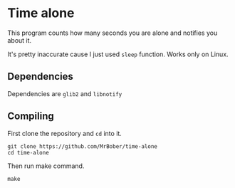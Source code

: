 # Time alone
This program counts how many seconds you are alone and notifies you about it. 

It's pretty inaccurate cause I just used `sleep` function.
Works only on Linux.

## Dependencies
Dependencies are `glib2` and `libnotify`

## Compiling
First clone the repository and `cd` into it.
```
git clone https://github.com/MrBober/time-alone
cd time-alone
```
Then run make command.
```
make
```
